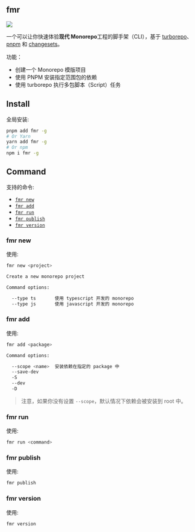 ## fmr

<a href="https://www.npmjs.com/package/fmr"><img src="https://img.shields.io/npm/v/fmr"/></a>

一个可以让你快速体验**现代 Monorepo**工程的脚手架（CLI），基于 [turborepo](https://github.com/vercel/turborepo)、[pnpm](https://github.com/pnpm/pnpm) 和 [changesets](https://github.com/changesets/changesets)。

功能：

- 创建一个 Monorepo 模版项目
- 使用 PNPM 安装指定范围包的依赖
- 使用 turborepo 执行多包脚本（Script）任务

## Install

全局安装:

```bash
pnpm add fmr -g
# Or Yarn
yarn add fmr -g
# Or npm
npm i fmr -g
```

## Command

支持的命令:

- [`fmr new`](https://github.com/WJCHumble/fmr#fmr-new)
- [`fmr add`](https://github.com/WJCHumble/fmr#fmr-add)
- [`fmr run`](https://github.com/WJCHumble/fmr#fmr-run)
- [`fmr publish`](https://github.com/WJCHumble/fmr#fmr-publish)
- [`fmr version`](https://github.com/WJCHumble/fmr#fmr-version)

### fmr new

使用:

```bash
fmr new <project>

Create a new monorepo project

Command options:

  --type ts       使用 typescript 开发的 monorepo
  --type js       使用 javascript 开发的 monorepo
```

### fmr add

使用:

```bash
fmr add <package>

Command options:

  --scope <name>  安装依赖在指定的 package 中
  --save-dev
  -S
  --dev
  -D
```

>注意，如果你没有设置 `--scope`，默认情况下依赖会被安装到 root 中。

### fmr run

使用:

```bash
fmr run <command>
```

### fmr publish

使用:

```bash
fmr publish
```

### fmr version

使用:

```bash
fmr version
```
